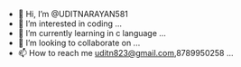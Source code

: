 - 👋 Hi, I’m @UDITNARAYAN581
- 👀 I’m interested in coding ...
- 🌱 I’m currently learning in c language  ...
- 💞️ I’m looking to collaborate on ...
- 📫 How to reach me uditn823@gmail.com,8789950258 ...

<!---
UDITNARAYAN581/UDITNARAYAN581 is a ✨ special ✨ repository because its `README.md` (this file) appears on your GitHub profile.
You can click the Preview link to take a look at your changes.
--->
